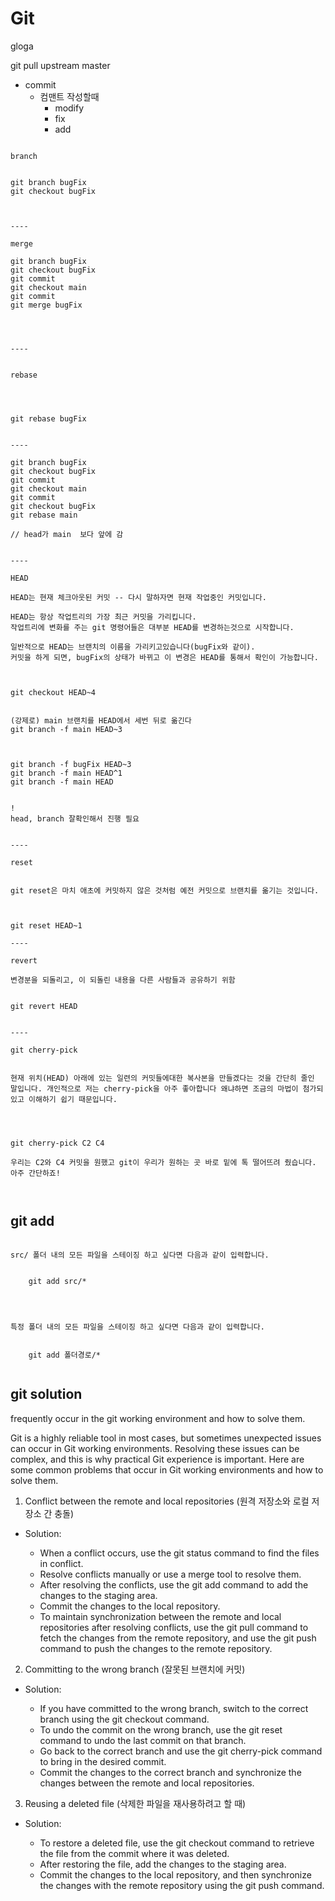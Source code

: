 # Git

gloga

git pull upstream master

- commit
  - 컴맨트 작성할때
    - modify
    - fix
    - add

```

branch


git branch bugFix
git checkout bugFix



----

merge

git branch bugFix
git checkout bugFix
git commit
git checkout main
git commit
git merge bugFix




----


rebase




git rebase bugFix


----

git branch bugFix
git checkout bugFix
git commit
git checkout main
git commit
git checkout bugFix
git rebase main

// head가 main  보다 앞에 감


----

HEAD

HEAD는 현재 체크아웃된 커밋 -- 다시 말하자면 현재 작업중인 커밋입니다.

HEAD는 항상 작업트리의 가장 최근 커밋을 가리킵니다.
작업트리에 변화를 주는 git 명령어들은 대부분 HEAD를 변경하는것으로 시작합니다.

일반적으로 HEAD는 브랜치의 이름을 가리키고있습니다(bugFix와 같이).
커밋을 하게 되면, bugFix의 상태가 바뀌고 이 변경은 HEAD를 통해서 확인이 가능합니다.



git checkout HEAD~4


(강제로) main 브랜치를 HEAD에서 세번 뒤로 옮긴다
git branch -f main HEAD~3



git branch -f bugFix HEAD~3
git branch -f main HEAD^1
git branch -f main HEAD


!
head, branch 잘확인해서 진행 필요


----

reset


git reset은 마치 애초에 커밋하지 않은 것처럼 예전 커밋으로 브랜치를 옮기는 것입니다.



git reset HEAD~1

----

revert

변경분을 되돌리고, 이 되돌린 내용을 다른 사람들과 공유하기 위함


git revert HEAD


----

git cherry-pick


현재 위치(HEAD) 아래에 있는 일련의 커밋들에대한 복사본을 만들겠다는 것을 간단히 줄인 말입니다. 개인적으로 저는 cherry-pick을 아주 좋아합니다 왜냐하면 조금의 마법이 첨가되있고 이해하기 쉽기 때문입니다.




git cherry-pick C2 C4

우리는 C2와 C4 커밋을 원했고 git이 우리가 원하는 곳 바로 밑에 톡 떨어뜨려 줬습니다. 아주 간단하죠!



```

## git add

```

src/ 폴더 내의 모든 파일을 스테이징 하고 싶다면 다음과 같이 입력합니다.


    git add src/*




특정 폴더 내의 모든 파일을 스테이징 하고 싶다면 다음과 같이 입력합니다.


    git add 폴더경로/*


```

## git solution

frequently occur in the git working environment and how to solve them.

Git is a highly reliable tool in most cases, but sometimes unexpected issues can occur in Git working environments. Resolving these issues can be complex, and this is why practical Git experience is important. Here are some common problems that occur in Git working environments and how to solve them.

1. Conflict between the remote and local repositories (원격 저장소와 로컬 저장소 간 충돌)

- Solution:

  - When a conflict occurs, use the git status command to find the files in conflict.
  - Resolve conflicts manually or use a merge tool to resolve them.
  - After resolving the conflicts, use the git add command to add the changes to the staging area.
  - Commit the changes to the local repository.
  - To maintain synchronization between the remote and local repositories after resolving conflicts, use the git pull command to fetch the changes from the remote repository, and use the git push command to push the changes to the remote repository.

2. Committing to the wrong branch (잘못된 브랜치에 커밋)

- Solution:

  - If you have committed to the wrong branch, switch to the correct branch using the git checkout command.
  - To undo the commit on the wrong branch, use the git reset command to undo the last commit on that branch.
  - Go back to the correct branch and use the git cherry-pick command to bring in the desired commit.
  - Commit the changes to the correct branch and synchronize the changes between the remote and local repositories.

3. Reusing a deleted file (삭제한 파일을 재사용하려고 할 때)

- Solution:

  - To restore a deleted file, use the git checkout command to retrieve the file from the commit where it was deleted.
  - After restoring the file, add the changes to the staging area.
  - Commit the changes to the local repository, and then synchronize the changes with the remote repository using the git push command.
